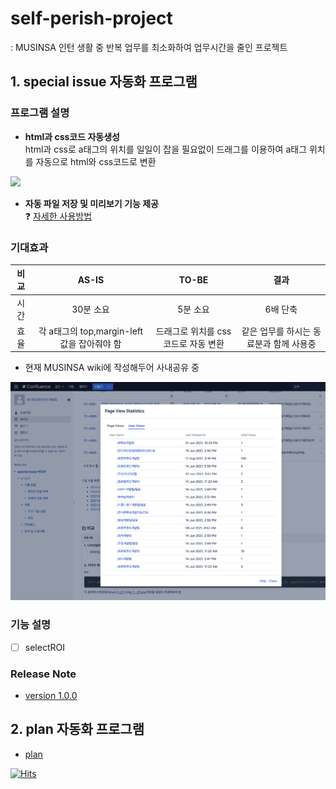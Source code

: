 # self-perish-project
: MUSINSA 인턴 생활 중 반복 업무를 최소화하여 업무시간을 줄인 프로젝트
## 1. special issue 자동화 프로그램 
### 프로그램 설명
- **html과 css코드 자동생성**  
html과 css로 a태그의 위치를 일일이 잡을 필요없이 드래그를 이용하여 a태그 위치를 자동으로 html와 css코드로 변환
<img src="./special-issue/src/gif/2x/gif_04.gif" width="700">
<br/>

- **자동 파일 저장 및 미리보기 기능 제공**  
❓ [자세한 사용방법](https://github.com/ynawhocodes/self-perish-project/tree/master/special-issue)

### 기대효과
| 비교 | AS-IS | TO-BE | 결과 |
|:--------:|:--------:|:--------:|:----:|
| 시간 | 30분 소요 | 5분 소요 | 6배 단축 |
| 효율 | 각 a태그의 top,margin-left 값을 잡아줘야 함 | 드래그로 위치를 css코드로 자동 변환 | 같은 업무를 하시는 동료분과 함께 사용중 

- 현재 MUSINSA wiki에 작성해두어 사내공유 중
<img src="./special-issue/src/view.png" width="700">

### 기능 설명
- [ ] selectROI

### Release Note  
- [version 1.0.0](https://github.com/ynawhocodes/self-perish-project/blob/master/special-issue/release/sp-auto_v.1.0.0.zip)




## 2. plan 자동화 프로그램
- [plan](https://github.com/ynawhocodes/self-perish-project/tree/master/plan)



[![Hits](https://hits.seeyoufarm.com/api/count/incr/badge.svg?url=https%3A%2F%2Fgithub.com%2Fynawhocodes%2Fhit-counter&count_bg=%23C1C1C1&title_bg=%23555555&icon=&icon_color=%23EEEEEE&title=hits&edge_flat=true)](https://hits.seeyoufarm.com)




